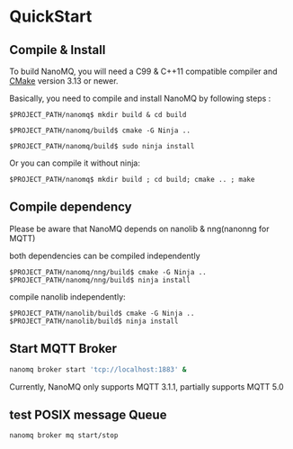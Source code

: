 # QuickStart

## Compile & Install

To build NanoMQ, you will need a C99 & C++11 compatible compiler and [CMake](https://www.cmake.org/) version 3.13 or newer.

Basically, you need to compile and install NanoMQ by following steps :

`$PROJECT_PATH/nanomq$ mkdir build & cd build`

`$PROJECT_PATH/nanomq/build$ cmake -G Ninja ..`

`$PROJECT_PATH/nanomq/build$ sudo ninja install`

Or you can compile it without ninja:

`$PROJECT_PATH/nanomq$ mkdir build ; cd build; cmake .. ; make`

## Compile dependency

Please be aware that NanoMQ depends on nanolib & nng(nanonng for MQTT)

both dependencies can be compiled independently

`$PROJECT_PATH/nanomq/nng/build$ cmake -G Ninja ..`
`$PROJECT_PATH/nanomq/nng/build$ ninja install`

compile nanolib independently:

`$PROJECT_PATH/nanolib/build$ cmake -G Ninja ..`
`$PROJECT_PATH/nanolib/build$ ninja install`

## Start MQTT Broker

```sh
nanomq broker start 'tcp://localhost:1883' &
```

Currently, NanoMQ only supports MQTT 3.1.1, partially supports MQTT 5.0

## test POSIX message Queue

```sh
nanomq broker mq start/stop
```

